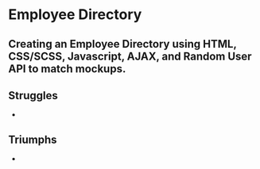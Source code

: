# **Employee Directory**

## Creating an Employee Directory using HTML, CSS/SCSS, Javascript, AJAX, and Random User API to match mockups.

## Struggles 
- 

## Triumphs
- 
